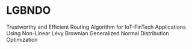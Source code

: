 # LGBNDO
Trustworthy and Efficient Routing Algorithm for IoT-FinTech Applications Using Non-Linear Lévy Brownian Generalized Normal Distribution Optimization
